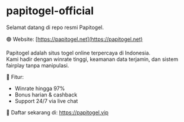# papitogel-official

Selamat datang di repo resmi Papitogel.

🟢 Website: [https://papitogel.net](https://papitogel.net)

Papitogel adalah situs togel online terpercaya di Indonesia.  
Kami hadir dengan winrate tinggi, keamanan data terjamin, dan sistem fairplay tanpa manipulasi.

🎯 Fitur:
- Winrate hingga 97%
- Bonus harian & cashback
- Support 24/7 via live chat

📢 Daftar sekarang di: https://papitogel.vip
